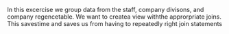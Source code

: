 In this excercise we group data from the staff, company divisons, and company regencetable. We want to createa view withthe approrpriate joins. This savestime and saves us from having to repeatedly right join statements
